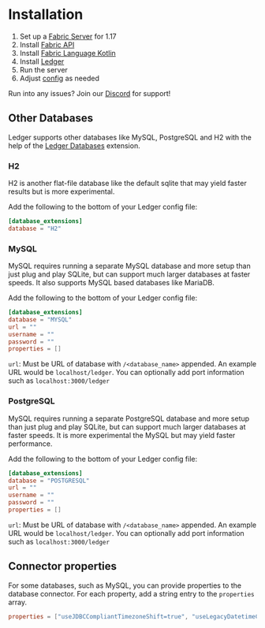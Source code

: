 # Installation

1. Set up a [Fabric Server](https://fabricmc.net/wiki/tutorial:installing_minecraft_fabric_server) for 1.17
2. Install [Fabric API](https://www.curseforge.com/minecraft/mc-mods/fabric-api)
3. Install [Fabric Language Kotlin](https://www.curseforge.com/minecraft/mc-mods/fabric-language-kotlin/)
4. Install [Ledger](https://www.curseforge.com/minecraft/mc-mods/ledger)
5. Run the server
6. Adjust [config](config.md) as needed

Run into any issues? Join our [Discord](https://discord.gg/UxHnDWr) for support!

## Other Databases
Ledger supports other databases like MySQL, PostgreSQL and H2 with the help of the [Ledger Databases](https://www.curseforge.com/minecraft/mc-mods/ledger-databases) extension.

### H2
H2 is another flat-file database like the default sqlite that may yield faster results but is more experimental.

Add the following to the bottom of your Ledger config file:

```toml
[database_extensions]
database = "H2"
```

### MySQL
MySQL requires running a separate MySQL database and more setup than just plug and play SQLite, but can support much larger databases at faster speeds.
It also supports MySQL based databases like MariaDB.

Add the following to the bottom of your Ledger config file:

```toml
[database_extensions]
database = "MYSQL"
url = ""
username = ""
password = ""
properties = []
```

`url`: Must be URL of database with `/<database_name>` appended. An example URL would be `localhost/ledger`. You can optionally add port information such as `localhost:3000/ledger`

### PostgreSQL
MySQL requires running a separate PostgreSQL database and more setup than just plug and play SQLite, but can support much larger databases at faster speeds. It is more experimental the MySQL but may yield faster performance.

Add the following to the bottom of your Ledger config file:

```toml
[database_extensions]
database = "POSTGRESQL"
url = ""
username = ""
password = ""
properties = []
```

`url`: Must be URL of database with `/<database_name>` appended. An example URL would be `localhost/ledger`. You can optionally add port information such as `localhost:3000/ledger`

## Connector properties

For some databases, such as MySQL, you can provide properties to the database connector. For each property, add a string entry to the `properties` array.

```toml
properties = ["useJDBCCompliantTimezoneShift=true", "useLegacyDatetimeCode=false", "serverTimezone=UTC"]
```
